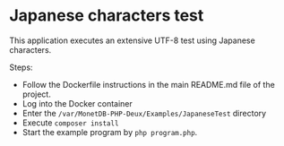 Japanese characters test
========================

This application executes an extensive UTF-8 test using Japanese characters.

Steps:

- Follow the Dockerfile instructions in the main README.md file of the project.
- Log into the Docker container
- Enter the `/var/MonetDB-PHP-Deux/Examples/JapaneseTest` directory
- Execute `composer install`
- Start the example program by `php program.php`.

